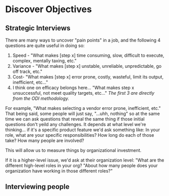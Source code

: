 # Discover Objectives

## Strategic Interviews
There are many ways to uncover "pain points" in a job, and the following 4 questions are quite useful in doing so:
1. Speed - "What makes [step x] time consuming, slow, difficult to execute, complex, mentally taxing, etc."
2. Variance - "What makes [step x] unstable, unreliable, unpredictable, go off track, etc."
3. Cost- "What makes [step x] error prone, costly, wasteful, limit its output, inefficient, etc..."
4. I think one on efficacy belongs here... "What makes step x unsuccessful, not meet quality targets, etc..."
*The first 3 are directly from the ODI methodology.*

For example, "What makes selecting a vendor error prone, inefficient, etc."
That being said, some people will just say, "...uhh, nothing" so at the same time we can ask questions that reveal the same thing if those initial questions don't yeild any challenges.
It depends at what level we're thinking... if it's a specific product feature we'd ask something like:
In your role, what are your specific responsibilities?
How long do each of those take?
How many people are involved?

This will allow us to measure things by organizational investment.

If it is a higher-level issue, we'd ask at their organization level:
"What are the different high-level roles in your org?
"About how many people does your organization have working in those different roles?"

## Interviewing people
